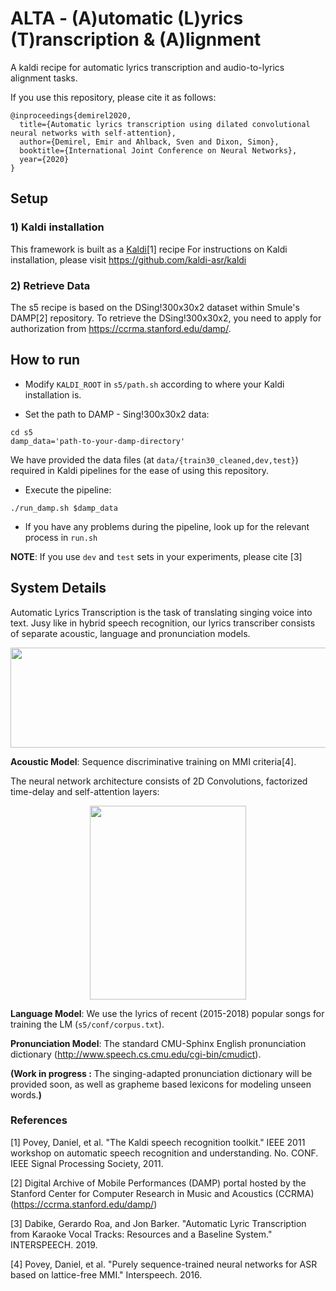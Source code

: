 # ALTA - (A)utomatic (L)yrics (T)ranscription & (A)lignment

A kaldi recipe for automatic lyrics transcription and audio-to-lyrics alignment tasks.

If you use this repository, please cite it as follows:

```
@inproceedings{demirel2020,
  title={Automatic lyrics transcription using dilated convolutional neural networks with self-attention},
  author={Demirel, Emir and Ahlback, Sven and Dixon, Simon},
  booktitle={International Joint Conference on Neural Networks},
  year={2020}
}
```

## Setup

### 1) Kaldi  installation
This framework is built as a [Kaldi](http://kaldi-asr.org/)[1] recipe 
For instructions on Kaldi installation, please visit https://github.com/kaldi-asr/kaldi

### 2) Retrieve Data

The s5 recipe is based on the DSing!300x30x2 dataset within Smule's DAMP[2] repository. To retrieve the DSing!300x30x2, you need to apply for authorization from https://ccrma.stanford.edu/damp/.

## How to run

* Modify ```KALDI_ROOT``` in  ```s5/path.sh``` according to where your Kaldi installation is.

* Set the path to DAMP - Sing!300x30x2 data:

```
cd s5
damp_data='path-to-your-damp-directory'
```
We have provided the data files (at ```data/{train30_cleaned,dev,test}```) required in Kaldi pipelines for the ease of using this repository. 

* Execute the pipeline:
```
./run_damp.sh $damp_data
```

* If you have any problems during the pipeline, look up for the relevant process in ```run.sh```

**NOTE**: If you use ```dev``` and ```test``` sets in your experiments, please cite [3]

## System Details

Automatic Lyrics Transcription is the task of translating singing voice into text. Jusy like in hybrid speech recognition, our lyrics transcriber consists of separate acoustic, language and pronunciation models.

<p align="center">
  <img src="https://github.com/emirdemirel/ALTA/blob/master/img/img-git1.png" width="550" height="160">
</p>

**Acoustic Model**: Sequence discriminative training on MMI criteria[4].

The neural network architecture consists of 2D Convolutions, factorized time-delay and self-attention layers:
<p align="center">
    <img src="https://github.com/emirdemirel/ALTA/blob/master/img/img-git2.png?raw=true" width="250" height="310">
</p>

**Language Model**: We use the lyrics of recent (2015-2018) popular songs for training the LM (```s5/conf/corpus.txt```).

**Pronunciation Model**: The standard CMU-Sphinx English pronunciation dictionary (http://www.speech.cs.cmu.edu/cgi-bin/cmudict). 

**(Work in progress :** The singing-adapted pronunciation dictionary will be provided soon, as well as grapheme based lexicons for modeling unseen words.**)**


### References
[1] Povey, Daniel, et al. "The Kaldi speech recognition toolkit." IEEE 2011 workshop on automatic speech recognition and understanding. No. CONF. IEEE Signal Processing Society, 2011.

[2] Digital Archive of Mobile Performances (DAMP) portal hosted by the Stanford Center for Computer Research in Music and Acoustics (CCRMA) (https://ccrma.stanford.edu/damp/)

[3] Dabike, Gerardo Roa, and Jon Barker. "Automatic Lyric Transcription from Karaoke Vocal Tracks: Resources and a Baseline System." INTERSPEECH. 2019.

[4] Povey, Daniel, et al. "Purely sequence-trained neural networks for ASR based on lattice-free MMI." Interspeech. 2016.
